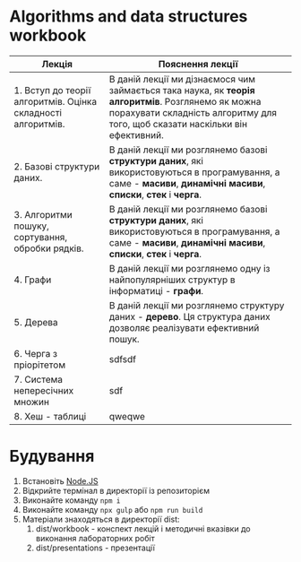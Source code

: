# Algorithms and data structures workbook

|Лекція|Пояснення лекції|
|-|-|
|1. Вступ до теорії алгоритмів. Оцінка складності алгоритмів.|В даній лекції ми дізнаємося чим займається така наука, як **теорія алгоритмів**. Розглянемо як можна порахувати складність алгоритму для того, щоб сказати наскільки він ефективний.|
|2. Базові структури даних.|В даній лекції ми розглянемо базові **структури даних**, які використовуються в програмування, а саме - **масиви**, **динамічні масиви**, **списки**, **стек** і **черга**.|
|3. Алгоритми пошуку, сортування, обробки рядків.|В даній лекції ми розглянемо базові **структури даних**, які використовуються в програмування, а саме - **масиви**, **динамічні масиви**, **списки**, **стек** і **черга**.|
|4. Графи|В даній лекції ми розглянемо одну із найпопулярніших структур в інформатиці - **графи**.|
|5. Дерева|В даній лекції ми розглянемо структуру даних - **дерево**. Ця структура даних дозволяє реалізувати ефективний пошук.|
|6. Черга з пріорітетом|sdfsdf|
|7. Система непересічних множин|sdf|
|8. Хеш - таблиці|qweqwe|


# Будування

1. Встановіть [Node.JS](https://nodejs.org/)
2. Відкрийте термінал в директорії із репозиторієм
3. Виконайте команду ```npm i```
4. Виконайте команду ```npx gulp``` або ```npm run build```
5. Матеріали знаходяться в директорії dist:
   1. dist/workbook - конспект лекцій і методичні вказівки до виконання лабораторних робіт
   2. dist/presentations - презентації